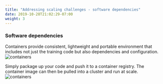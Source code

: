 ```yaml
---
title: "Addressing scaling challenges - software dependencies"
date: 2019-10-28T21:02:29-07:00
weight: 3
---
```


### Software dependencies

Containers provide consistent, lightweight and portable environment that includes not just the training code but also dependencies and configuration.
![containers](/images/intro/containers.png)

Simply package up your code and push it to a container registry.
The container image can then be pulled into a cluster and run at scale.
![containers](/images/intro/containers_ecr.png)
